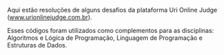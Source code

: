 Aqui estão resoluções de alguns desafios da plataforma Uri Online Judge (www.urionlinejudge.com.br).

Esses códigos foram utilizados como complementos para as disciplinas: Algoritmos e Lógica de Programação, Linguagem de Programação e Estruturas de Dados.

